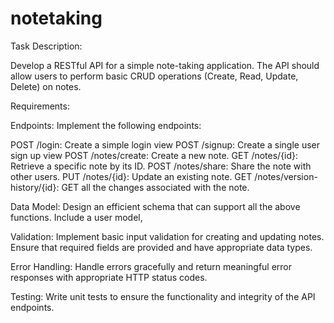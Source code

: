 # notetaking
Task Description: 

Develop a RESTful API for a simple note-taking application. The API should allow users to perform basic CRUD operations (Create, Read, Update, Delete) on notes.

Requirements:

Endpoints: Implement the following endpoints:

POST /login: Create a simple login view
POST /signup: Create a single user sign up view
POST /notes/create: Create a new note.
GET /notes/{id}: Retrieve a specific note by its ID.
POST /notes/share: Share the note with other users. 
PUT /notes/{id}: Update an existing note.
GET /notes/version-history/{id}: GET all the changes associated with the note. 

Data Model: Design an efficient schema that can support all the above functions. Include a user model, 

Validation: Implement basic input validation for creating and updating notes. Ensure that required fields are provided and have appropriate data types.

Error Handling: Handle errors gracefully and return meaningful error responses with appropriate HTTP status codes.

Testing: Write unit tests to ensure the functionality and integrity of the API endpoints.

